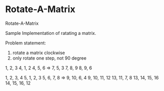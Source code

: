 # Rotate-A-Matrix
Rotate-A-Matrix

Sample Implementation of ratating a matrix.

Problem statement:
1. rotate a matrix clockwise
2. only rotate one step, not 90 degree

1, 2, 3       4, 1, 2
4, 5, 6   =>  7, 5, 3
7, 8, 9       8, 9, 6

1, 2, 3, 4             5, 1, 2, 3
5, 6, 7, 8         =>  9, 10, 6, 4
9, 10, 11, 12          13, 11, 7, 8
13, 14, 15, 16         14, 15, 16, 12
